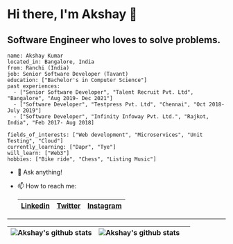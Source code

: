 <!-- [<img src=".\images\3.jpg" width="800" height="250"/>](.\images\1.jpg) -->
# Hi there, I'm Akshay 👋

## Software Engineer who loves to solve problems.

```
name: Akshay Kumar
located_in: Bangalore, India
from: Ranchi (India)
job: Senior Software Developer (Tavant)
education: ["Bachelor's in Computer Science"]
past experiences: 
  - ["Senior Software Developer", "Talent Recruit Pvt. Ltd", "Bangalore", "Aug 2019- Dec 2021"]
  - ["Software Developer", "Testpress Pvt. Ltd", "Chennai", "Oct 2018- July 2019"]
  - ["Software Developer", "Infinity Infoway Pvt. Ltd.", "Rajkot, India", "Feb 2017- Aug 2018]

fields_of_interests: ["Web development", "Microservices", "Unit Testing", "Cloud"]
currently_learning: ["Dapr", "Tye"]
will_learn: ["Web3"]
hobbies: ["Bike ride", "Chess", "Listing Music"]
```

- 💬 Ask anything!
- 📫 How to reach me:

    | [Linkedin](https://www.linkedin.com/in/akshay-kumar-707b11130/) | [Twitter](https://twitter.com/akshay_zz) | [Instagram](https://www.instagram.com/akshay_zz/) |
    | -- | -- | -- |

---

| ![Akshay's github stats](https://github-readme-stats.vercel.app/api/top-langs/?username=akshay-zz&layout=compact&theme=radical) | ![Akshay's github stats](https://github-readme-stats.vercel.app/api?username=akshay-zz&show_icons=true&theme=dracula) | |
| -- | -- | -- |